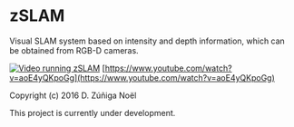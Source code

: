 # zSLAM

Visual SLAM system based on intensity and depth information, which can be obtained from RGB-D cameras.

[![Video running zSLAM](https://img.youtube.com/vi/aoE4yQKpoGg/0.jpg)](https://www.youtube.com/watch?v=aoE4yQKpoGg)
[https://www.youtube.com/watch?v=aoE4yQKpoGg](https://www.youtube.com/watch?v=aoE4yQKpoGg)

Copyright (c) 2016 D. Zúñiga Noël

This project is currently under development.